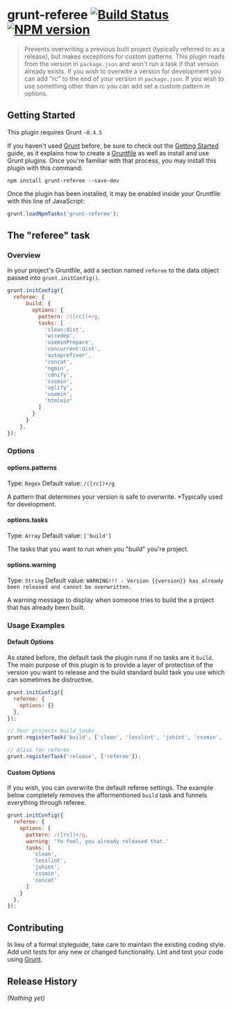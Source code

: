 # grunt-referee [![Build Status](https://travis-ci.org/talentpair/grunt-referee.svg?branch=master)](https://travis-ci.org/talentpair/grunt-referee) [![NPM version](https://badge.fury.io/js/grunt-referee.svg)](http://badge.fury.io/js/grunt-referee)

> Prevents overwriting a previous built project (typically referred to as a release), but makes exceptions for custom patterns. This plugin reads from the version in `package.json` and won't run a task if that version already exists. If you wish to overwite a version for development you can add "rc" to the end of your version in `package.json`. If you wish to use something other than rc you can add set a custom pattern in options.


## Getting Started
This plugin requires Grunt `~0.4.5`

If you haven't used [Grunt](http://gruntjs.com/) before, be sure to check out the [Getting Started](http://gruntjs.com/getting-started) guide, as it explains how to create a [Gruntfile](http://gruntjs.com/sample-gruntfile) as well as install and use Grunt plugins. Once you're familiar with that process, you may install this plugin with this command:

```shell
npm install grunt-referee --save-dev
```

Once the plugin has been installed, it may be enabled inside your Gruntfile with this line of JavaScript:

```js
grunt.loadNpmTasks('grunt-referee');
```

## The "referee" task

### Overview
In your project's Gruntfile, add a section named `referee` to the data object passed into `grunt.initConfig()`.

```js
grunt.initConfig({
  referee: {
      build: {
        options: {
          pattern: /([rc])+/g,
          tasks: [
            'clean:dist',
            'wiredep',
            'useminPrepare',
            'concurrent:dist',
            'autoprefixer',
            'concat',
            'ngmin',
            'cdnify',
            'cssmin',
            'uglify',
            'usemin',
            'htmlmin'
          ]
        }
      }
    },
});
```

### Options

#### options.patterns
Type: `Regex`
Default value: `/([rc])+/g`

A pattern that determines your version is safe to overwrite. *Typically used for development. 

#### options.tasks
Type: `Array`
Default value: `['build']`

The tasks that you want to run when you "build" you're project.

#### options.warning
Type: `String`
Default value: `WARNING!!! - Version {{version}} has already been released and cannot be overwritten.`

A warning message to display when someone tries to build the a project that has already been built.

### Usage Examples

#### Default Options
As stated before, the default task the plugin runs if no tasks are it `build`. The main purpose of
this plugin is to provide a layer of protection of the version you want to release and the build standard
build task you use which can sometimes be distructive.

```js
grunt.initConfig({
  referee: {
    options: {}
  },
});

// Your projects build tasks
grunt.registerTask('build', ['clean', 'lesslint', 'jshint', 'cssmin', 'concat']);

// Alias for referee
grunt.registerTask('release', ['referee']);
```

#### Custom Options
If you wish, you can overwrite the default referee settings. The example below completely removes
the afformentioned `build` task and funnels everything through referee.

```js
grunt.initConfig({
  referee: {
    options: {
      pattern: /([rc])+/g,
      warning: 'Yo fool, you already released that.'
      tasks: [
        'clean',
        'lesslint',
        'jshint',
        'cssmin',
        'concat'
      ]
    }
  },
});
```

## Contributing
In lieu of a formal styleguide, take care to maintain the existing coding style. Add unit tests for any new or changed functionality. Lint and test your code using [Grunt](http://gruntjs.com/).

## Release History
_(Nothing yet)_
